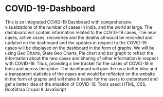 # COVID-19-Dashboard
This is an integrated COVID-19 Dashboard with comprehensive visualizations of the number of cases in India, and the world at large.
The dashboard will contain information related to the COVID-19 cases, The new cases, active cases, recoveries and the deaths all would be recorded and updated on the dashboard and the updates in respect to the COVID-19 cases will be displayed on the dashboard in the form of graphs. 
We will be using Geo Charts, State Geo Charts, Pie chart and bar graph to reflect the information about the new cases and sharing of other information in respect with COVID-19. Thus, providing a live tracker for the cases of COVID-19 in India and across the globe.
The dashboard will give the us a better idea and a transparent statistics of the cases and would be reflected on the website in the form of graphs and will make it easier for the users to understand and get a better idea of the situation of COVID-19.
Tools used:
HTML, CSS, BootStrap
Drupal 8
JavaScript
